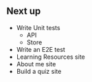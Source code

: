 ## Next up
- Write Unit tests
  - API
  - Store
- Write an E2E test
- Learning Resources site
- About me site
- Build a quiz site